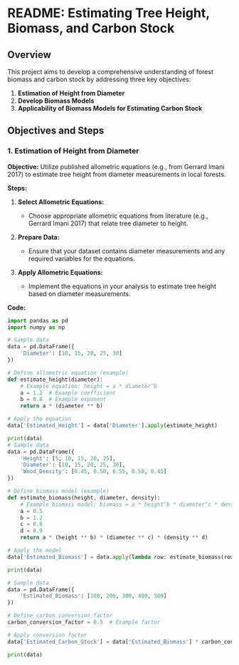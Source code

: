 # README: Estimating Tree Height, Biomass, and Carbon Stock

## Overview

This project aims to develop a comprehensive understanding of forest biomass and carbon stock by addressing three key objectives:

1. **Estimation of Height from Diameter**
2. **Develop Biomass Models**
3. **Applicability of Biomass Models for Estimating Carbon Stock**

## Objectives and Steps

### 1. Estimation of Height from Diameter

**Objective:** Utilize published allometric equations (e.g., from Gerrard Imani 2017) to estimate tree height from diameter measurements in local forests.

**Steps:**

1. **Select Allometric Equations:**
   - Choose appropriate allometric equations from literature (e.g., Gerrard Imani 2017) that relate tree diameter to height.

2. **Prepare Data:**
   - Ensure that your dataset contains diameter measurements and any required variables for the equations.

3. **Apply Allometric Equations:**
   - Implement the equations in your analysis to estimate tree height based on diameter measurements.

**Code:**

```python
import pandas as pd
import numpy as np

# Sample data
data = pd.DataFrame({
    'Diameter': [10, 15, 20, 25, 30]
})

# Define allometric equation (example)
def estimate_height(diameter):
    # Example equation: height = a * diameter^b
    a = 1.2  # Example coefficient
    b = 0.8  # Example exponent
    return a * (diameter ** b)

# Apply the equation
data['Estimated_Height'] = data['Diameter'].apply(estimate_height)

print(data)
# Sample data
data = pd.DataFrame({
    'Height': [5, 10, 15, 20, 25],
    'Diameter': [10, 15, 20, 25, 30],
    'Wood_Density': [0.45, 0.50, 0.55, 0.50, 0.45]
})

# Define biomass model (example)
def estimate_biomass(height, diameter, density):
    # Example biomass model: biomass = a * height^b * diameter^c * density^d
    a = 0.5
    b = 1.2
    c = 0.8
    d = 0.9
    return a * (height ** b) * (diameter ** c) * (density ** d)

# Apply the model
data['Estimated_Biomass'] = data.apply(lambda row: estimate_biomass(row['Height'], row['Diameter'], row['Wood_Density']), axis=1)

print(data)

# Sample data
data = pd.DataFrame({
    'Estimated_Biomass': [100, 200, 300, 400, 500]
})

# Define carbon conversion factor
carbon_conversion_factor = 0.5  # Example factor

# Apply conversion factor
data['Estimated_Carbon_Stock'] = data['Estimated_Biomass'] * carbon_conversion_factor

print(data)
